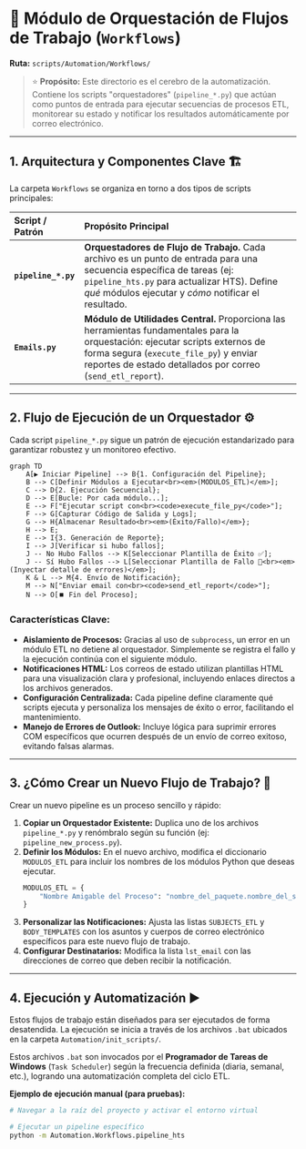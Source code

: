 
# 🚀 Módulo de Orquestación de Flujos de Trabajo (`Workflows`)

**Ruta:** `scripts/Automation/Workflows/`

> ⭐ **Propósito:** Este directorio es el cerebro de la automatización. Contiene los scripts "orquestadores" (`pipeline_*.py`) que actúan como puntos de entrada para ejecutar secuencias de procesos ETL, monitorear su estado y notificar los resultados automáticamente por correo electrónico.

---

## 1. Arquitectura y Componentes Clave 🏗️

La carpeta `Workflows` se organiza en torno a dos tipos de scripts principales:

| Script / Patrón | Propósito Principal |
| :--- | :--- |
| **`pipeline_*.py`** | **Orquestadores de Flujo de Trabajo.** Cada archivo es un punto de entrada para una secuencia específica de tareas (ej: `pipeline_hts.py` para actualizar HTS). Define *qué* módulos ejecutar y *cómo* notificar el resultado. |
| **`Emails.py`** | **Módulo de Utilidades Central.** Proporciona las herramientas fundamentales para la orquestación: ejecutar scripts externos de forma segura (`execute_file_py`) y enviar reportes de estado detallados por correo (`send_etl_report`). |

---

## 2. Flujo de Ejecución de un Orquestador ⚙️

Cada script `pipeline_*.py` sigue un patrón de ejecución estandarizado para garantizar robustez y un monitoreo efectivo.

```mermaid
graph TD
    A[▶️ Iniciar Pipeline] --> B{1. Configuración del Pipeline};
    B --> C[Definir Módulos a Ejecutar<br><em>(MODULOS_ETL)</em>];
    C --> D{2. Ejecución Secuencial};
    D --> E[Bucle: Por cada módulo...];
    E --> F["Ejecutar script con<br><code>execute_file_py</code>"];
    F --> G[Capturar Código de Salida y Logs];
    G --> H{Almacenar Resultado<br><em>(Éxito/Fallo)</em>};
    H --> E;
    E --> I{3. Generación de Reporte};
    I --> J[Verificar si hubo fallos];
    J -- No Hubo Fallos --> K[Seleccionar Plantilla de Éxito ✅];
    J -- Sí Hubo Fallos --> L[Seleccionar Plantilla de Fallo 🚨<br><em>(Inyectar detalle de errores)</em>];
    K & L --> M{4. Envío de Notificación};
    M --> N["Enviar email con<br><code>send_etl_report</code>"];
    N --> O[⏹️ Fin del Proceso];
```

### Características Clave:
- **Aislamiento de Procesos:** Gracias al uso de `subprocess`, un error en un módulo ETL no detiene al orquestador. Simplemente se registra el fallo y la ejecución continúa con el siguiente módulo.
- **Notificaciones HTML:** Los correos de estado utilizan plantillas HTML para una visualización clara y profesional, incluyendo enlaces directos a los archivos generados.
- **Configuración Centralizada:** Cada pipeline define claramente qué scripts ejecuta y personaliza los mensajes de éxito o error, facilitando el mantenimiento.
- **Manejo de Errores de Outlook:** Incluye lógica para suprimir errores COM específicos que ocurren después de un envío de correo exitoso, evitando falsas alarmas.

---

## 3. ¿Cómo Crear un Nuevo Flujo de Trabajo? 📝

Crear un nuevo pipeline es un proceso sencillo y rápido:

1.  **Copiar un Orquestador Existente:** Duplica uno de los archivos `pipeline_*.py` y renómbralo según su función (ej: `pipeline_new_process.py`).
2.  **Definir los Módulos:** En el nuevo archivo, modifica el diccionario `MODULOS_ETL` para incluir los nombres de los módulos Python que deseas ejecutar.
    ```python
    MODULOS_ETL = {
        "Nombre Amigable del Proceso": "nombre_del_paquete.nombre_del_script"
    }
    ```
3.  **Personalizar las Notificaciones:** Ajusta las listas `SUBJECTS_ETL` y `BODY_TEMPLATES` con los asuntos y cuerpos de correo electrónico específicos para este nuevo flujo de trabajo.
4.  **Configurar Destinatarios:** Modifica la lista `lst_email` con las direcciones de correo que deben recibir la notificación.

---

## 4. Ejecución y Automatización ▶️

Estos flujos de trabajo están diseñados para ser ejecutados de forma desatendida. La ejecución se inicia a través de los archivos `.bat` ubicados en la carpeta `Automation/init_scripts/`.

Estos archivos `.bat` son invocados por el **Programador de Tareas de Windows** (`Task Scheduler`) según la frecuencia definida (diaria, semanal, etc.), logrando una automatización completa del ciclo ETL.

**Ejemplo de ejecución manual (para pruebas):**
```bash
# Navegar a la raíz del proyecto y activar el entorno virtual

# Ejecutar un pipeline específico
python -m Automation.Workflows.pipeline_hts
```
